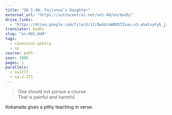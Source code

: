 ```yaml
---
title: "SN 1.40: Pajjunna’s Daughter"
external_url: "https://suttacentral.net/sn1.40/en/bodhi"
drive_links:
  - "https://drive.google.com/file/d/1IrOwGUraW0OSTZxau-v3-ahwtxyFyb_j/view?usp=drivesdk"
translator: bodhi
slug: "sn.001.040"
tags:
  - canonical-poetry
  - sn
course: path
year: 2000
pages: 1
parallels:
  - sa1273
  - sa-2.271
---
```


> One should not pursue a course  
That is painful and harmful.

Kokanada gives a pithy teaching in verse.

